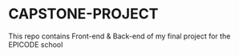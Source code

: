 # CAPSTONE-PROJECT
 This repo contains Front-end & Back-end of my final project for the EPICODE school
